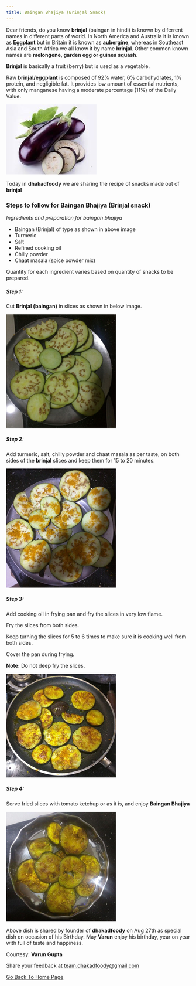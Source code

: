 ```yaml
---
title: Baingan Bhajiya (Brinjal Snack)
---
```


Dear friends, do you know **brinjal** (baingan in hindi) is known by diferrent names in different parts of world. In North America and Australia it is known as **Eggplant** but in Britain it is known as **aubergine**, whereas in Southeast Asia and South Africa we all know it by name **brinjal**. Other common known names are **melongene, garden egg or guinea squash**.

**Brinjal** is basically a fruit (berry) but is used as a vegetable.

Raw **brinjal/eggplant** is composed of 92% water, 6% carbohydrates, 1% protein, and negligible fat. It provides low amount of essential nutrients, with only manganese having a moderate percentage (11%) of the Daily Value.

![baingan](/img/bengan1.png "bharta baingan")

Today in **dhakadfoody** we are sharing the recipe of snacks made out of **brinjal**


### Steps to follow for Baingan Bhajiya (Brinjal snack)

*Ingredients and preparation for baingan bhajiya*

- Baingan (Brinjal) of type as shown in above image
- Turmeric
- Salt
- Refined cooking oil
- Chilly powder
- Chaat masala (spice powder mix)

Quantity for each ingredient varies based on quantity of snacks to be prepared.

##### Step 1:

Cut **Brinjal (baingan)** in slices as shown in below image.

![cut brinjal](/img/benganbhajiya1.png "cut brinjal")

##### Step 2:

Add turmeric, salt, chilly powder and chaat masala as per taste, on both sides of the **brinjal** slices and keep them for 15 to 20 minutes.

![mix masala brinjal](/img/benganbhajiya2.png "mix masala to brinjal")

##### Step 3:

Add cooking oil in frying pan and fry the slices in very low flame.

Fry the slices from both sides.

Keep turning the slices for 5 to 6 times to make sure it is cooking well from both sides.

Cover the pan during frying.

**Note:** Do not deep fry the slices.

![frying brinjal](/img/benganbhajiya3.png "frying brinjal in pan")

##### Step 4:

Serve fried slices with tomato ketchup or as it is, and enjoy **Baingan Bhajiya**

![Ready to serve](/img/benganbhajiya4.png "ready to serve")


Above dish is shared by founder of **dhakadfoody** on Aug 27th as special dish on occasion of his Birthday. May **Varun** enjoy his birthday, year on year with full of taste and happiness.


Courtesy: **Varun Gupta**


Share your feedback at [team.dhakadfoody@gmail.com](mailto:team.dhakadfoody@gmail.com)

<a href ="/{{ site.baseurl }}" >Go Back To Home Page</a>
